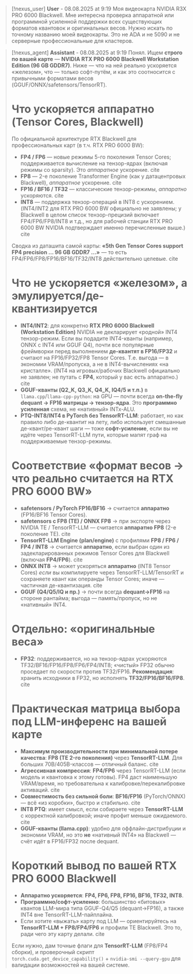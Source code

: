 >[!nexus_user] **User** - 08.08.2025 at 9:19
> Моя видеокарта NVIDIA R3X PRO 6000 Blackwell. Мне интересна проверка аппаратной или программной усиленной поддержки всех существующих форматов квантовок и оригинальных весов. Нужно искать по точному названию моей видеокарты. Это не ADA и не 5090 и не серверные профессиональные для кластеров.
<!-- UID: bbb212f8-be35-403e-ae50-6b89894bf901 -->




>[!nexus_agent] **Assistant** - 08.08.2025 at 9:19
> Понял. Ищем **строго по вашей карте** — **NVIDIA RTX PRO 6000 Blackwell Workstation Edition (96 GB GDDR7)**. Ниже — что на ней реально ускоряется «железом», что — только софт-путём, и как это соотносится с привычными форматами весов (GGUF/ONNX/safetensors/TensorRT).
> 
> # Что ускоряется аппаратно (Tensor Cores, Blackwell)
> По официальной архитектуре RTX Blackwell для профессиональных карт (в т.ч. RTX PRO 6000 BW):
> 
> - **FP4 / FP6** — новые режимы 5-го поколения Tensor Cores; поддерживается вычисление на тензор-ядрах (включая режимы со sparsity). Это *аппаратное* ускорение. cite 
> - **FP8** — 2-е поколение Transformer Engine (как у датацентровых Blackwell), *аппаратное* ускорение. cite 
> - **FP16 / BF16 / TF32** — классические тензор-режимы, *аппаратно* ускоряются. cite 
> - **INT8** — поддержка тензор-операций в INT8 с ускорением. (INT4/INT2 для RTX PRO 6000 BW официально не заявлены; у Blackwell в целом список тензор-прецизий включает FP4/FP6/FP8/INT8 и т.д., но для рабочей станции RTX PRO 6000 BW NVIDIA подтверждает именно перечисленные выше.) cite
> 
> Сводка из даташита самой карты: **«5th Gen Tensor Cores support FP4 precision … 96 GB GDDR7 …»** — то есть FP4/FP6/FP8/FP16/BF16/TF32/INT8 действительно целевые. cite
> 
> # Что не ускоряется «железом», а эмулируется/де-квантизируется
> - **INT4/INT2**: для конкретно **RTX PRO 6000 Blackwell (Workstation Edition)** NVIDIA не декларирует «родной» INT4 тензор-режим. Если вы подадите INT4-кванты (например, ONNX с INT4 или GGUF Q4), почти все популярные фреймворки перед выполнением **де-квантят в FP16/FP32** и считают на FP16/FP32/FP8 Tensor Cores. Т.е. выгода — в экономии VRAM/пропуска, а не в INT4-вычислениях «на кристалле». (INT4 на игровых/рабочих Blackwell официально не заявлен; не путать с **FP4**, который у вас есть аппаратно.) cite
> - **GGUF-кванты (Q2_K, Q3_K, Q4_K, IQ4/5 и т.п.)** в `llama.cpp`/`llama-cpp-python`: на GPU — почти всегда **on-the-fly dequant → FP16 матрицы → тензор-ядра**. Это **программно усиленная** схема, не «нативный» INTx-ALU. 
> - **PTQ-INT8/INT4 в PyTorch без TensorRT-LLM**: работает, но как правило либо де-квантит на лету, либо использует смешанные де-квант/ре-квант шаги — тоже **софт-усиление**, если вы не идёте через TensorRT-LLM пути, которые мапят граф на поддерживаемые тензор-режимы.
> 
> # Соответствие «формат весов → что реально считается на RTX PRO 6000 BW»
> - **safetensors / PyTorch FP16/BF16** → считается **аппаратно** (FP16/BF16 Tensor Cores). 
> - **safetensors с FP8 (TE) / ONNX FP8** → при экспорте через NVIDIA TE / TensorRT-LLM — считается **аппаратно FP8** (2-е поколение TE). cite 
> - **TensorRT-LLM Engine (plan/engine)** с профилями **FP8 / FP6 / FP4 / INT8** → считается **аппаратно**, если выбран один из задекларированных режимов Tensor Cores для Blackwell (включая **FP4/FP6**). cite 
> - **ONNX INT8** → может ускоряться **аппаратно** (INT8 Tensor Cores) *если* вы компилируете через TensorRT-LLM/TensorRT и сохраняете квант как операнды Tensor Cores; иначе — частичная де-квантизация. cite 
> - **GGUF (Q4/Q5/IQ и пр.)** → почти всегда **dequant→FP16** на стороне рантайма; выгода — память/пропуск, но не «нативный» INT4. 
> 
> # Отдельно: «оригинальные веса»
> - **FP32**: поддерживается, но на тензор-ядрах ускоряются TF32/BF16/FP16/FP8/FP6/FP4/INT8; «чистый» FP32 обычно проседает по скорости против TF32/FP16. **Рекомендация**: хранить исходники в FP32, но исполнять **TF32/FP16/BF16/FP8**. cite
> 
> # Практическая матрица выбора под LLM-инференс на вашей карте
> - **Максимум производительности при минимальной потере качества**: **FP8 (TE 2-го поколения)** через **TensorRT-LLM**. Для больших 70B/405B-классов — отличный баланс. cite 
> - **Агрессивная компрессия**: **FP4/FP6** через TensorRT-LLM (если модель и квантовка к этому готовы). FP4 даст наименьшую VRAM/время, но требовательна к калибровке/перекалибровке активаций. cite 
> - **Совместимость без сильной боли**: **BF16/FP16** (PyTorch/ONNX) — всё «из коробки», быстро и стабильно. cite 
> - **INT8 PTQ**: имеет смысл, если собираете через **TensorRT-LLM** с корректной калибровкой; иначе профит меньше ожидаемого. cite 
> - **GGUF-кванты (llama.cpp)**: удобно для оффлайн-дистрибуции и экономии VRAM, но это **не** «нативный INT4» на Blackwell — счёт идёт в FP16/FP32 после dequant.
> 
> # Короткий вывод по вашей RTX PRO 6000 Blackwell
> - **Аппаратно ускоряется**: **FP4, FP6, FP8, FP16, BF16, TF32, INT8**. 
> - **Программно/софт-усиленно**: большинство «битовых» квантов LLM-мира типа GGUF-Q4/Q5 (dequant→FP16), а также INT4 вне TensorRT-LLM-пайплайна. 
> - Если хотите «выжать» карту под LLM — ориентируйтесь на **TensorRT-LLM + FP8/FP4/FP6** и профили TE Blackwell. Это то, ради чего эту карту делали. cite
> 
> Если нужно, дам точные флаги для **TensorRT-LLM** (FP8/FP4 сборки), и проверочный скрипт `torch.cuda.get_device_capability()` + `nvidia-smi --query-gpu` для валидации возможностей на вашей системе.
<!-- UID: a3a8957c-2423-4e01-880d-7f9a3fcd0afb -->